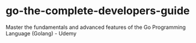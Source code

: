 # go-the-complete-developers-guide
Master the fundamentals and advanced features of the Go Programming Language (Golang) - Udemy
